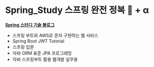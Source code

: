 # Spring_Study 스프링 완전 정복 🌱 + α 
**[Spring 스터디 기술 블로그](https://gaga-kim.tistory.com/category/WEB/Spring)**
- 스프링 부트와 AWS로 혼자 구현하는 웹 서비스
- Spring Boot JWT Tutorial
- 스프링 입문
- 자바 ORM 표준 JPA 프로그래밍
- 자바 스프링부트 활용 웹개발 실무용
